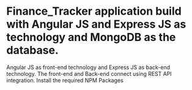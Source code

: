 # Finance_Tracker application build with Angular JS and Express JS as technology and MongoDB as the database.
Angular JS as front-end technology and Express JS as back-end technology.
The front-end and Back-end connect using REST API integration.
Install the required NPM Packages
